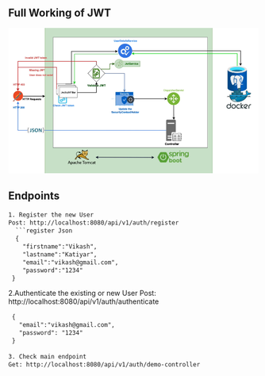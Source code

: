 ## Full Working of JWT

![Alt text](image.png)

## Endpoints

```postman
1. Register the new User
Post: http://localhost:8080/api/v1/auth/register
  ```register Json
  {
    "firstname":"Vikash",
    "lastname":"Katiyar",
    "email":"vikash@gmail.com",
    "password":"1234"
 }
  ```  

2.Authenticate the existing or new User
Post: http://localhost:8080/api/v1/auth/authenticate
 ```authenticate json
  {
    "email":"vikash@gmail.com",
    "password": "1234"
  }
  
3. Check main endpoint
Get: http://localhost:8080/api/v1/auth/demo-controller  

```
